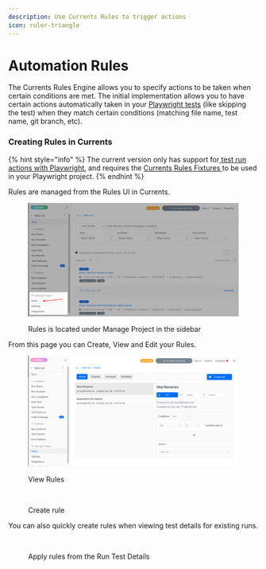 ```yaml
---
description: Use Currents Rules to trigger actions
icon: ruler-triangle
---
```


# Automation Rules

The Currents Rules Engine allows you to specify actions to be taken when certain conditions are met. The initial implementation allows you to have certain actions automatically taken in your [Playwright tests](applying-rules-to-runs.md) (like skipping the test) when they match certain conditions (matching file name, test name, git branch, etc).

### Creating Rules in Currents

{% hint style="info" %}
The current version only has support for[ test run actions with Playwright](applying-rules-to-runs.md), and requires the [Currents Rules Fixtures ](../../resources/reporters/currents-playwright/currents-playwright-fixtures.md)to be used in your Playwright project.
{% endhint %}

Rules are managed from the Rules UI in Currents.

<figure><img src="../../.gitbook/assets/Rules Link (1).png" alt=""><figcaption><p>Rules is located under Manage Project in the sidebar</p></figcaption></figure>

From this page you can Create, View and Edit your Rules.

<figure><img src="../../.gitbook/assets/Rule Management.png" alt=""><figcaption><p>View Rules</p></figcaption></figure>

<figure><img src="../../.gitbook/assets/Screenshot 2024-12-06 at 11.52.26 AM.png" alt=""><figcaption><p>Create rule</p></figcaption></figure>

You can also quickly create rules when viewing test details for existing runs.

<figure><img src="../../.gitbook/assets/Screenshot 2024-12-06 at 11.53.23 AM.png" alt=""><figcaption><p>Apply rules from the Run Test Details</p></figcaption></figure>
